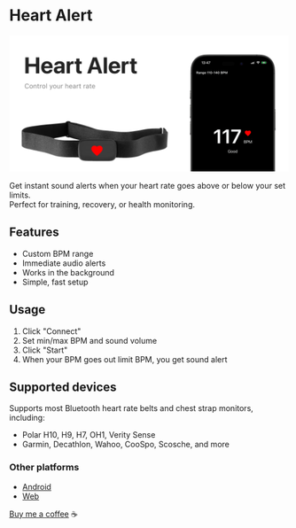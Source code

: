 # Heart Alert

![cover](https://raw.githubusercontent.com/nikashitsa/heart-alert-ios/master/cover.png)

Get instant sound alerts when your heart rate goes above or below your set limits.  
Perfect for training, recovery, or health monitoring.

## Features
- Custom BPM range
- Immediate audio alerts
- Works in the background
- Simple, fast setup

## Usage

1. Click "Connect"
2. Set min/max BPM and sound volume
3. Click "Start"
4. When your BPM goes out limit BPM, you get sound alert

## Supported devices

Supports most Bluetooth heart rate belts and chest strap monitors, including:
- Polar H10, H9, H7, OH1, Verity Sense
- Garmin, Decathlon, Wahoo, CooSpo, Scosche, and more

### Other platforms

- [Android](https://github.com/nikashitsa/polar-alert-android)
- [Web](https://github.com/nikashitsa/polar-h10-alert)

[Buy me a coffee](https://www.paypal.com/donate/?hosted_button_id=DR69Z26Z8DJVE) ☕️
